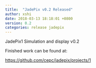 ```yaml
---
title:  "JadePix v0.2 Released"
author: xshi 
date: 2018-03-13 18:18:01 +0800
version: 0.2 
categories: release jadepix 
---
```


JadePix1 Simulation and display v0.2

Finished work can be found at:

<https://github.com/cepc/jadepix/projects/1>


